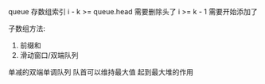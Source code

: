 queue 存数组索引
i - k >= queue.head 需要删除头了
i >= k - 1 需要开始添加了

子数组方法:

1. 前缀和
2. 滑动窗口/双端队列

单减的双端单调队列 队首可以维持最大值 起到最大堆的作用
